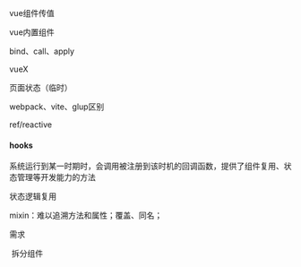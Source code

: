 vue组件传值

vue内置组件

bind、call、apply

vueX

页面状态（临时）

webpack、vite、glup区别

ref/reactive

#### hooks

​	系统运行到某一时期时，会调用被注册到该时机的回调函数，提供了组件复用、状态管理等开发能力的方法

状态逻辑复用	





mixin：难以追溯方法和属性；覆盖、同名；





需求

​	拆分组件

